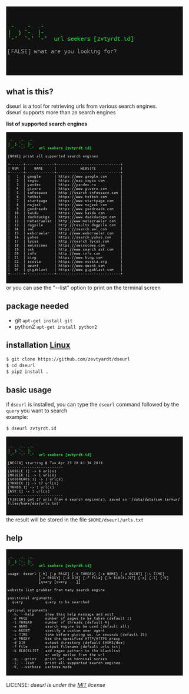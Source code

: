 ![Screenshot](.images/dseurl-base.png)

## what is this?
dseurl is a tool for retrieving urls from various search engines.<br>dseurl supports more than `20` search engines

**list of supported search engines**

![Screenshot](.images/dseurl-list.png)
<br>or you can use the "--list" option to print on the terminal screen

## package needed
* git `apt-get install git`
* python2 `apt-get install python2`

## installation [Linux](https://www.linux.org)
```zsh
$ git clone https://github.com/zevtyardt/dseurl
$ cd dseurl
$ pip2 install .
```
## basic usage
if `dseurl` is installed, you can type the `dseurl` command followed by the `query` you want to search<br>
example:
```zsh
$ dseurl zvtyrdt.id
```
![Screenshot](.images/dseurl-main.png)
<br>the result will be stored in the file `$HOME/dseurl/urls.txt`<br>

## help
![Screenshot](.images/dseurl-help.png)

LICENSE: *dseurl is under the [MIT](LICENSE) license*

